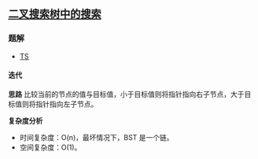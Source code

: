 ## [二叉搜索树中的搜索](https://leetcode.cn/problems/search-in-a-binary-search-tree/)
### 题解
+ [TS](../../ts/768/747.ts)

#### 迭代
**思路**
比较当前的节点的值与目标值，小于目标值则将指针指向右子节点，大于目标值则将指针指向左子节点。

**复杂度分析**
+ 时间复杂度：O(n)，最坏情况下，BST 是一个链。
+ 空间复杂度：O(1)。